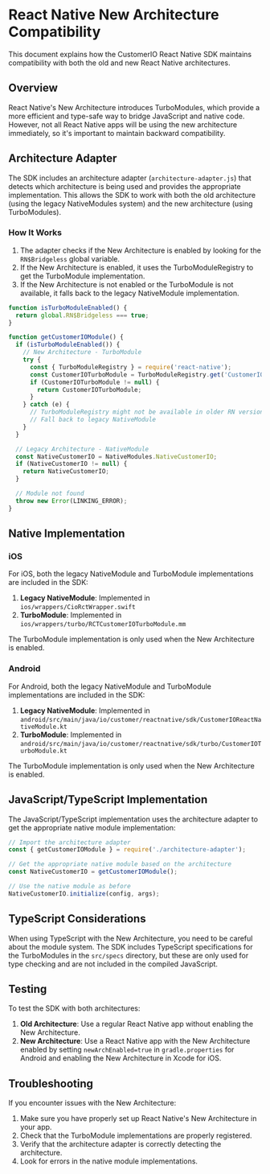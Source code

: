 # React Native New Architecture Compatibility

This document explains how the CustomerIO React Native SDK maintains compatibility with both the old and new React Native architectures.

## Overview

React Native's New Architecture introduces TurboModules, which provide a more efficient and type-safe way to bridge JavaScript and native code. However, not all React Native apps will be using the new architecture immediately, so it's important to maintain backward compatibility.

## Architecture Adapter

The SDK includes an architecture adapter (`architecture-adapter.js`) that detects which architecture is being used and provides the appropriate implementation. This allows the SDK to work with both the old architecture (using the legacy NativeModules system) and the new architecture (using TurboModules).

### How It Works

1. The adapter checks if the New Architecture is enabled by looking for the `RN$Bridgeless` global variable.
2. If the New Architecture is enabled, it uses the TurboModuleRegistry to get the TurboModule implementation.
3. If the New Architecture is not enabled or the TurboModule is not available, it falls back to the legacy NativeModule implementation.

```javascript
function isTurboModuleEnabled() {
  return global.RN$Bridgeless === true;
}

function getCustomerIOModule() {
  if (isTurboModuleEnabled()) {
    // New Architecture - TurboModule
    try {
      const { TurboModuleRegistry } = require('react-native');
      const CustomerIOTurboModule = TurboModuleRegistry.get('CustomerIOModule');
      if (CustomerIOTurboModule != null) {
        return CustomerIOTurboModule;
      }
    } catch (e) {
      // TurboModuleRegistry might not be available in older RN versions
      // Fall back to legacy NativeModule
    }
  }

  // Legacy Architecture - NativeModule
  const NativeCustomerIO = NativeModules.NativeCustomerIO;
  if (NativeCustomerIO != null) {
    return NativeCustomerIO;
  }

  // Module not found
  throw new Error(LINKING_ERROR);
}
```

## Native Implementation

### iOS

For iOS, both the legacy NativeModule and TurboModule implementations are included in the SDK:

1. **Legacy NativeModule**: Implemented in `ios/wrappers/CioRctWrapper.swift`
2. **TurboModule**: Implemented in `ios/wrappers/turbo/RCTCustomerIOTurboModule.mm`

The TurboModule implementation is only used when the New Architecture is enabled.

### Android

For Android, both the legacy NativeModule and TurboModule implementations are included in the SDK:

1. **Legacy NativeModule**: Implemented in `android/src/main/java/io/customer/reactnative/sdk/CustomerIOReactNativeModule.kt`
2. **TurboModule**: Implemented in `android/src/main/java/io/customer/reactnative/sdk/turbo/CustomerIOTurboModule.kt`

The TurboModule implementation is only used when the New Architecture is enabled.

## JavaScript/TypeScript Implementation

The JavaScript/TypeScript implementation uses the architecture adapter to get the appropriate native module implementation:

```javascript
// Import the architecture adapter
const { getCustomerIOModule } = require('./architecture-adapter');

// Get the appropriate native module based on the architecture
const NativeCustomerIO = getCustomerIOModule();

// Use the native module as before
NativeCustomerIO.initialize(config, args);
```

## TypeScript Considerations

When using TypeScript with the New Architecture, you need to be careful about the module system. The SDK includes TypeScript specifications for the TurboModules in the `src/specs` directory, but these are only used for type checking and are not included in the compiled JavaScript.

## Testing

To test the SDK with both architectures:

1. **Old Architecture**: Use a regular React Native app without enabling the New Architecture.
2. **New Architecture**: Use a React Native app with the New Architecture enabled by setting `newArchEnabled=true` in `gradle.properties` for Android and enabling the New Architecture in Xcode for iOS.

## Troubleshooting

If you encounter issues with the New Architecture:

1. Make sure you have properly set up React Native's New Architecture in your app.
2. Check that the TurboModule implementations are properly registered.
3. Verify that the architecture adapter is correctly detecting the architecture.
4. Look for errors in the native module implementations.